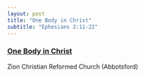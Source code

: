 ```yaml
---
layout: post
title: "One Body in Christ"
subtitle: "Ephesians 2:11-22"
---
```


### [One Body in Christ](/one-in-christ)
Zion Christian Reformed Church (Abbotsford)
